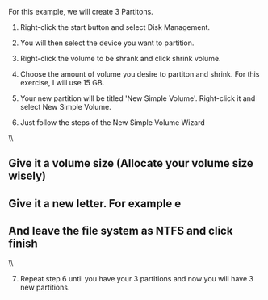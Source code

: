 For this example, we will create 3 Partitons.

1. Right-click the start button and select Disk Management.

2. You will then select the device you want to partition.

3. Right-click the volume to be shrank and click shrink volume. 

4. Choose the amount of volume you desire to partiton and shrink. For this exercise, I will use 15 GB.

5. Your new partition will be titled 'New Simple Volume'. Right-click it and select New Simple Volume.

6. Just follow the steps of the New Simple Volume Wizard

\\\
## Give it a volume size (Allocate your volume size wisely)

## Give it a new letter. For example e

## And leave the file system as NTFS and click finish
\\\

7. Repeat step 6 until you have your 3 partitions and now you will have 3 new partitions.
